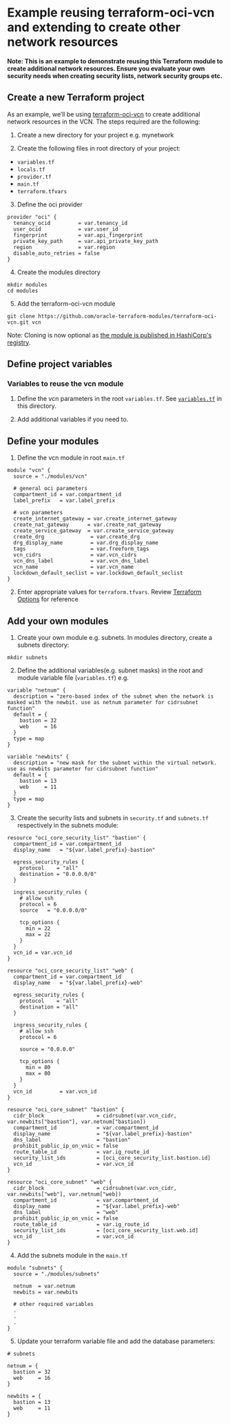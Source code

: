 # Example reusing terraform-oci-vcn and extending to create other network resources

[rootvariables]:https://github.com/oracle-terraform-modules/terraform-oci-vcn/blob/main/examples/variables.tf
[terraformoptions]:https://github.com/oracle-terraform-modules/terraform-oci-vcn/blob/main/docs/terraformoptions.adoc
[terraform-oci-vcn]:https://registry.terraform.io/modules/oracle-terraform-modules/vcn/oci/latest

__Note: This is an example to demonstrate reusing this Terraform module to create additional network resources. Ensure you evaluate your own security needs when creating security lists, network security groups etc.__

## Create a new Terraform project

As an example, we’ll be using [terraform-oci-vcn] to create
additional network resources in the VCN. The steps required are the following:

1. Create a new directory for your project e.g. mynetwork

2. Create the following files in root directory of your project:

- `variables.tf`
- `locals.tf`
- `provider.tf`
- `main.tf`
- `terraform.tfvars`

3. Define the oci provider

```HCL
provider "oci" {
  tenancy_ocid         = var.tenancy_id
  user_ocid            = var.user_id
  fingerprint          = var.api_fingerprint
  private_key_path     = var.api_private_key_path
  region               = var.region
  disable_auto_retries = false
}
```

4. Create the modules directory

```shell
mkdir modules
cd modules
```

5. Add the terraform-oci-vcn module

```shell
git clone https://github.com/oracle-terraform-modules/terraform-oci-vcn.git vcn
```

Note: Cloning is now optional as [the module is published in HashiCorp's registry][terraform-oci-vcn].

## Define project variables

### Variables to reuse the vcn module

1. Define the vcn parameters in the root `variables.tf`.
See [`variables.tf`][rootvariables] in this directory.

2. Add additional variables if you need to.

## Define your modules

1. Define the vcn module in root `main.tf`

```HCL
module "vcn" {
  source = "./modules/vcn"

  # general oci parameters
  compartment_id = var.compartment_id
  label_prefix   = var.label_prefix

  # vcn parameters
  create_internet_gateway = var.create_internet_gateway
  create_nat_gateway      = var.create_nat_gateway
  create_service_gateway  = var.create_service_gateway
  create_drg               = var.create_drg
  drg_display_name         = var.drg_display_name
  tags                     = var.freeform_tags
  vcn_cidrs                = var.vcn_cidrs
  vcn_dns_label            = var.vcn_dns_label
  vcn_name                 = var.vcn_name
  lockdown_default_seclist = var.lockdown_default_seclist
}
```

2. Enter appropriate values for `terraform.tfvars`. Review [Terraform Options][terraformoptions] for reference

## Add your own modules

1. Create your own module e.g. subnets. In modules directory, create a subnets directory:

```shell
mkdir subnets
```

2. Define the additional variables(e.g. subnet masks) in the root and module variable file (`variables.tf`) e.g.

```HCL
variable "netnum" {
  description = "zero-based index of the subnet when the network is masked with the newbit. use as netnum parameter for cidrsubnet function"
  default = {
    bastion = 32
    web     = 16
  }
  type = map
}

variable "newbits" {
  description = "new mask for the subnet within the virtual network. use as newbits parameter for cidrsubnet function"
  default = {
    bastion = 13
    web     = 11
  }
  type = map
}
```

3. Create the security lists and subnets in `security.tf` and `subnets.tf` respectively in the subnets module:

```HCL
resource "oci_core_security_list" "bastion" {
  compartment_id = var.compartment_id
  display_name   = "${var.label_prefix}-bastion"

  egress_security_rules {
    protocol    = "all"
    destination = "0.0.0.0/0"
  }

  ingress_security_rules {
    # allow ssh
    protocol = 6
    source   = "0.0.0.0/0"

    tcp_options {
      min = 22
      max = 22
    }
  }
  vcn_id = var.vcn_id
}

resource "oci_core_security_list" "web" {
  compartment_id = var.compartment_id
  display_name   = "${var.label_prefix}-web"

  egress_security_rules {
    protocol    = "all"
    destination = "all"
  }

  ingress_security_rules {
    # allow ssh
    protocol = 6

    source = "0.0.0.0"

    tcp_options {
      min = 80
      max = 80
    }
  }
  vcn_id         = var.vcn_id
}

resource "oci_core_subnet" "bastion" {
  cidr_block                 = cidrsubnet(var.vcn_cidr, var.newbits["bastion"], var.netnum["bastion])
  compartment_id             = var.compartment_id
  display_name               = "${var.label_prefix}-bastion"
  dns_label                  = "bastion"
  prohibit_public_ip_on_vnic = false
  route_table_id             = var.ig_route_id
  security_list_ids          = [oci_core_security_list.bastion.id]
  vcn_id                     = var.vcn_id
}

resource "oci_core_subnet" "web" {
  cidr_block                 = cidrsubnet(var.vcn_cidr, var.newbits["web"], var.netnum["web])
  compartment_id             = var.compartment_id
  display_name               = "${var.label_prefix}-web"
  dns_label                  = "web"
  prohibit_public_ip_on_vnic = false
  route_table_id             = var.ig_route_id
  security_list_ids          = [oci_core_security_list.web.id]
  vcn_id                     = var.vcn_id
}
```

4. Add the subnets module in the `main.tf`

```HCL
module "subnets" {
  source = "./modules/subnets"

  netnum  = var.netnum
  newbits = var.newbits

  # other required variables
  .
  .
  .
}
```

5. Update your terraform variable file and add the database parameters:

```HCL
# subnets

netnum = {
  bastion = 32
  web     = 16
}

newbits = {
  bastion = 13
  web     = 11
}
```
